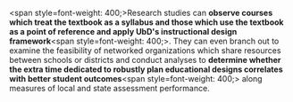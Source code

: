 <span style=font-weight: 400;>Research studies can </span>**observe courses which treat the textbook as a syllabus and those which use the textbook as a point of reference and apply UbD's instructional design framework**<span style=font-weight: 400;>. They can even branch out to examine the feasibility of networked organizations which share resources between schools or districts and conduct analyses to </span>**determine whether the extra time dedicated to robustly plan educational designs correlates with better student outcomes**<span style=font-weight: 400;> along measures of local and state assessment performance.</span>